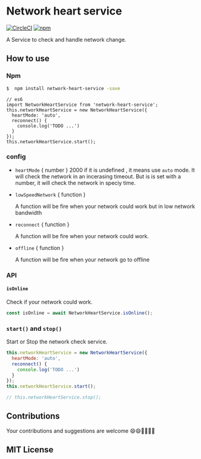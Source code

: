 # Network heart service

[![CircleCI](https://circleci.com/gh/JackPu/network-heart-service.svg?style=shield)](https://circleci.com/gh/JackPu/network-heart-service)
[![npm](https://img.shields.io/npm/v/network-heart-service.svg?maxAge=2592000)]()


A Service to check and handle network change.


## How to use

### Npm

``` bash
$  npm install network-heart-service -save
```


``` es6
// es6
import NetworkHeartService from 'network-heart-service';
this.networkHeartService = new NetworkHeartService({
  heartMode: 'auto',
  reconnect() {
    console.log('TODO ...')
  }
});
this.networkHeartService.start();
```

### config

+ `heartMode` { number } 2000
  if it is undefined , it means use `auto` mode. It will check the network in an incerasing timeout.
  But is is set with a number, it will check the network in speciy time.

+ `lowSpeedNetwork` { function }

  A function will be fire when your network could work but in low network bandwidth

+ `reconnect` { function }

  A function will be fire when your network could work.

+ `offline` { function }

  A function will be fire when your network go to offline

### API

#### `isOnline`

Check if your network could work.

``` js
const isOnline = await NetworkHeartService.isOnline();
```

### `start()` and `stop()`

Start or Stop the network check service.

``` js
this.networkHeartService = new NetworkHeartService({
  heartMode: 'auto',
  reconnect() {
    console.log('TODO ...')
  }
});
this.networkHeartService.start();

// this.networkHeartService.stop();
```


## Contributions

Your contributions and suggestions are welcome 😄😄🌺🌺🎆🎆

## MIT License


